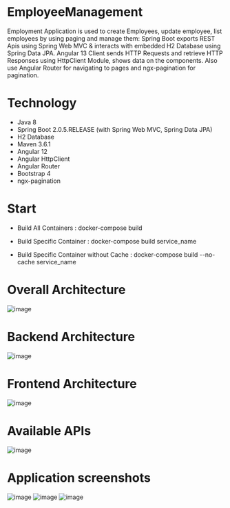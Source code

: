 # EmployeeManagement

Employment Application is used to create Employees, update employee, list employees by using paging and manage them:
Spring Boot exports REST Apis using Spring Web MVC & interacts with embedded H2 Database using Spring Data JPA.
Angular 13 Client sends HTTP Requests and retrieve HTTP Responses using HttpClient Module, shows data on the components. Also use Angular Router for navigating to pages and ngx-pagination for pagination.
# Technology
- Java 8
- Spring Boot 2.0.5.RELEASE (with Spring Web MVC, Spring Data JPA)
- H2 Database
- Maven 3.6.1
- Angular 12
- Angular HttpClient
- Angular Router
- Bootstrap 4
- ngx-pagination
# Start
- Build All Containers
: docker-compose build

- Build Specific Container
: docker-compose build service_name

- Build Specific Container without Cache
: docker-compose build --no-cache service_name
# Overall Architecture 
![image](https://user-images.githubusercontent.com/24566432/144722451-5da5ce3e-416e-452f-8cf1-a16bd182cd3b.png)

# Backend Architecture
![image](https://user-images.githubusercontent.com/24566432/144722405-f7d78d5d-1885-44ce-95cf-6e5cf40ba4ac.png)
# Frontend Architecture
![image](https://user-images.githubusercontent.com/24566432/144722508-7e615b9c-b538-4267-bf7e-eafc0bb44f23.png)

# Available APIs

![image](https://user-images.githubusercontent.com/24566432/144722358-df5081ca-ed47-400c-b104-3acffa1cb7e9.png)

# Application screenshots
![image](https://user-images.githubusercontent.com/24566432/144722383-7d22d6fc-ab39-4eed-8832-7ea1149d14ee.png)
![image](https://user-images.githubusercontent.com/24566432/144722386-a5d57bdb-d5cc-4237-ba3c-8e78f3930a41.png)
![image](https://user-images.githubusercontent.com/24566432/144722389-424e7438-4f27-4707-922a-367b760e3e2f.png)



